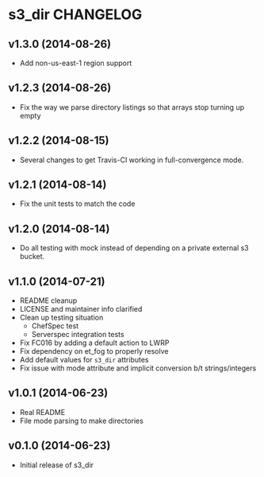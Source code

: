 s3_dir CHANGELOG
================

v1.3.0 (2014-08-26)
-------------------

* Add non-us-east-1 region support

v1.2.3 (2014-08-26)
-------------------

* Fix the way we parse directory listings so that arrays stop turning up empty

v1.2.2 (2014-08-15)
-------------------

* Several changes to get Travis-CI working in full-convergence mode.

v1.2.1 (2014-08-14)
-------------------

* Fix the unit tests to match the code

v1.2.0 (2014-08-14)
-------------------

* Do all testing with mock instead of depending on a private external s3 bucket.

v1.1.0 (2014-07-21)
-------------------

* README cleanup
* LICENSE and maintainer info clarified
* Clean up testing situation
    - ChefSpec test
    - Serverspec integration tests
* Fix FC016 by adding a default action to LWRP
* Fix dependency on et_fog to properly resolve
* Add default values for `s3_dir` attributes
* Fix issue with mode attribute and implicit conversion b/t strings/integers

v1.0.1 (2014-06-23)
-------------------

* Real README
* File mode parsing to make directories

v0.1.0 (2014-06-23)
--------------------

* Initial release of s3_dir
